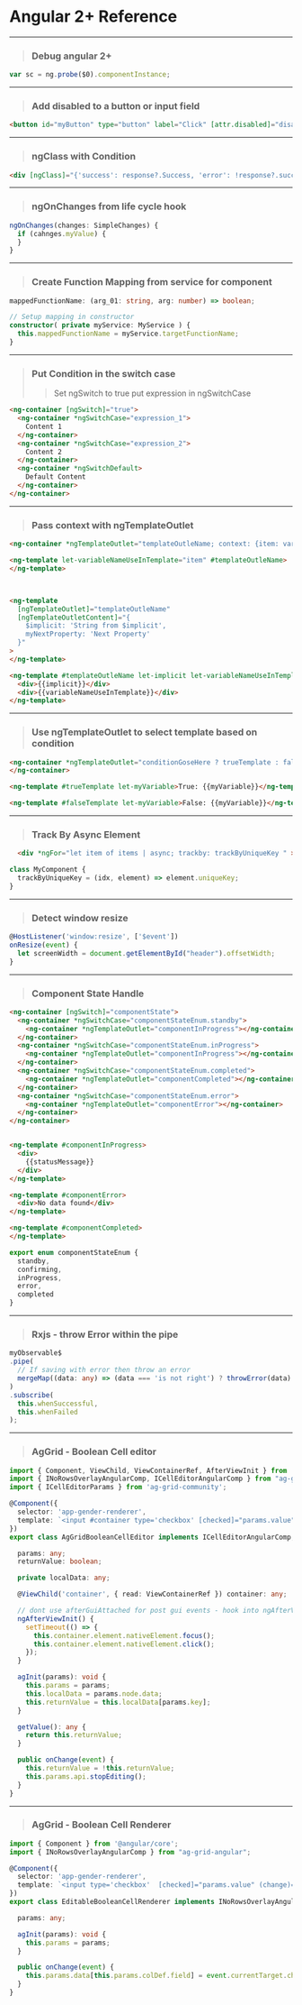 # Angular 2+ Reference

---
> ### Debug angular 2+

```js
var sc = ng.probe($0).componentInstance;
```

---
> ### Add disabled to a button or input field

```html
<button id="myButton" type="button" label="Click" [attr.disabled]="disabled?'disabled':null"></button>
```

---
> ### ngClass with Condition

```html
<div [ngClass]="{'success': response?.Success, 'error': !response?.success}"></div>
```

---
> ### ngOnChanges from life cycle hook

```ts
ngOnChanges(changes: SimpleChanges) {
  if (cahnges.myValue) {
  }
}
```

---
> ### Create Function Mapping from service for component

```ts
mappedFunctionName: (arg_01: string, arg: number) => boolean;

// Setup mapping in constructor
constructor( private myService: MyService ) {
  this.mappedFunctionName = myService.targetFunctionName;
}
```

---
> ### Put Condition in the switch case
>> Set ngSwitch to true
>> put expression in ngSwitchCase

```html
<ng-container [ngSwitch]="true">
  <ng-container *ngSwitchCase="expression_1">
    Content 1
  </ng-container>
  <ng-container *ngSwitchCase="expression_2">
    Content 2
  </ng-container>
  <ng-container *ngSwitchDefault>
    Default Content
  </ng-container>
</ng-container>
  ```

---
> ### Pass context with ngTemplateOutlet

```html
<ng-container *ngTemplateOutlet="templateOutleName; context: {item: variableName}"></ng-container>

<ng-template let-variableNameUseInTemplate="item" #templateOutleName>
</ng-template>



<ng-template
  [ngTemplateOutlet]="templateOutleName"
  [ngTemplateOutletContent]="{
    $implicit: 'String from $implicit',
    myNextProperty: 'Next Property'
  }"
>
</ng-template>

<ng-template #templateOutleName let-implicit let-variableNameUseInTemplate="myNextProperty">
  <div>{{implicit}}</div>
  <div>{{variableNameUseInTemplate}}</div>
</ng-template>
```

---
> ### Use ngTemplateOutlet to select template based on condition

```html
<ng-container *ngTemplateOutlet="conditionGoseHere ? trueTemplate : falseTemplate; context: { $implicit: myVariable }">
</ng-container>

<ng-template #trueTemplate let-myVariable>True: {{myVariable}}</ng-template>

<ng-template #falseTemplate let-myVariable>False: {{myVariable}}</ng-template>
```

---
> ### Track By Async Element

```html
  <div *ngFor="let item of items | async; trackby: trackByUniqueKey " ></div>
```

```ts
class MyComponent {
  trackByUniqueKey = (idx, element) => element.uniqueKey;
}
```

---
> ### Detect window resize

```ts
@HostListener('window:resize', ['$event'])
onResize(event) {
  let screenWidth = document.getElementById("header").offsetWidth;
}
```

---
> ### Component State Handle

```html
<ng-container [ngSwitch]="componentState">
  <ng-container *ngSwitchCase="componentStateEnum.standby">
    <ng-container *ngTemplateOutlet="componentInProgress"></ng-container>
  </ng-container>
  <ng-container *ngSwitchCase="componentStateEnum.inProgress">
    <ng-container *ngTemplateOutlet="componentInProgress"></ng-container>
  </ng-container>
  <ng-container *ngSwitchCase="componentStateEnum.completed">
    <ng-container *ngTemplateOutlet="componentCompleted"></ng-container>
  </ng-container>
  <ng-container *ngSwitchCase="componentStateEnum.error">
    <ng-container *ngTemplateOutlet="componentError"></ng-container>
  </ng-container>
</ng-container>


<ng-template #componentInProgress>
  <div>
    {{statusMessage}}
  </div>
</ng-template>

<ng-template #componentError>
  <div>No data found</div>
</ng-template>

<ng-template #componentCompleted>
</ng-template>
```

```ts
export enum componentStateEnum {
  standby,
  confirming,
  inProgress,
  error,
  completed
}
```

---
> ### Rxjs - throw Error within the pipe

```ts
myObservable$
.pipe(
  // If saving with error then throw an error
  mergeMap((data: any) => (data === 'is not right') ? throwError(data) : of(data))
)
.subscribe(
  this.whenSuccessful,
  this.whenFailed
);
```

---
> ### AgGrid - Boolean Cell editor

```ts
import { Component, ViewChild, ViewContainerRef, AfterViewInit } from '@angular/core';
import { INoRowsOverlayAngularComp, ICellEditorAngularComp } from "ag-grid-angular";
import { ICellEditorParams } from 'ag-grid-community';

@Component({
  selector: 'app-gender-renderer',
  template: `<input #container type='checkbox' [checked]="params.value" (change)="onChange($event)" />`
})
export class AgGridBooleanCellEditor implements ICellEditorAngularComp, AfterViewInit {

  params: any;
  returnValue: boolean;

  private localData: any;

  @ViewChild('container', { read: ViewContainerRef }) container: any;

  // dont use afterGuiAttached for post gui events - hook into ngAfterViewInit instead for this
  ngAfterViewInit() {
    setTimeout(() => {
      this.container.element.nativeElement.focus();
      this.container.element.nativeElement.click();
    });
  }

  agInit(params): void {
    this.params = params;
    this.localData = params.node.data;
    this.returnValue = this.localData[params.key];
  }

  getValue(): any {
    return this.returnValue;
  }

  public onChange(event) {
    this.returnValue = !this.returnValue;
    this.params.api.stopEditing();
  }
}
```

---
> ### AgGrid - Boolean Cell Renderer

```ts
import { Component } from '@angular/core';
import { INoRowsOverlayAngularComp } from "ag-grid-angular";

@Component({
  selector: 'app-gender-renderer',
  template: `<input type='checkbox'  [checked]="params.value" (change)="onChange($event)" />`
})
export class EditableBooleanCellRenderer implements INoRowsOverlayAngularComp {

  params: any;

  agInit(params): void {
    this.params = params;
  }

  public onChange(event) {
    this.params.data[this.params.colDef.field] = event.currentTarget.checked;
  }
}
```

